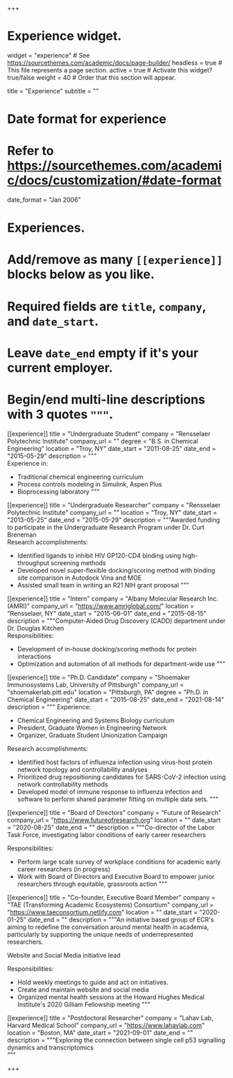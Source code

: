 +++
# Experience widget.
widget = "experience"  # See https://sourcethemes.com/academic/docs/page-builder/
headless = true  # This file represents a page section.
active = true  # Activate this widget? true/false
weight = 40  # Order that this section will appear.

title = "Experience"
subtitle = ""


# Date format for experience
#   Refer to https://sourcethemes.com/academic/docs/customization/#date-format
date_format = "Jan 2006"

# Experiences.
#   Add/remove as many `[[experience]]` blocks below as you like.
#   Required fields are `title`, `company`, and `date_start`.
#   Leave `date_end` empty if it's your current employer.
#   Begin/end multi-line descriptions with 3 quotes `"""`.
[[experience]]
  title = "Undergraduate Student"
  company = "Rensselaer Polytechnic Institute"
  company_url = ""
  degree = "B.S. in Chemical Engineering" 
  location = "Troy, NY"
  date_start = "2011-08-25"
  date_end = "2015-05-29"
  description = """  
  Experience in:
  
  * Traditional chemical engineering curriculum
  * Process controls modeling in Simulink, Aspen Plus
  * Bioprocessing laboratory
  """

[[experience]]
  title = "Undergraduate Researcher"
  company = "Rensselaer Polytechnic Institute"
  company_url = ""
  location = "Troy, NY"
  date_start = "2013-05-25"
  date_end = "2015-05-29"
  description = """Awarded funding to participate in the Undergraduate Research Program under Dr. Curt Breneman  
  Research accomplishments:
  
  * Identified ligands to inhibit HIV GP120-CD4 binding using high-throughput screening methods
  * Developed novel super-flexible docking/scoring method with binding site comparison in Autodock Vina and MOE
  * Assisted small team in writing an R21 NIH grant proposal
  """

[[experience]]
  title = "Intern"
  company = "Albany Molecular Research Inc. (AMRI)"
  company_url = "https://www.amriglobal.com/"
  location = "Rensselaer, NY"
  date_start = "2015-06-01"
  date_end = "2015-08-15"
  description = """Computer-Aided Drug Discovery (CADD) department under Dr. Douglas Kitchen  
  Responsibilities:
  
  * Development of in-house docking/scoring methods for protein interactions 
  * Optimization and automation of all methods for department-wide use
  """

[[experience]]
  title = "Ph.D. Candidate"
  company = "Shoemaker Immunosystems Lab, University of Pittsburgh"
  company_url = "shoemakerlab.pitt.edu"
  location = "Pittsburgh, PA"
  degree = "Ph.D. in Chemical Engineering"
  date_start = "2015-08-25"
  date_end = "2021-08-14"
  description = """
  Experience:

  * Chemical Engineering and Systems Biology curriculum
  * President, Graduate Women in Engineering Network
  * Organizer, Graduate Student Unionization Campaign 

  Research accomplishments:

  * Identified host factors of influenza infection using virus-host protein network topology and controllability analyses
  * Prioritized drug repositioning candidates for SARS-CoV-2 infection using network controllability methods
  * Developed model of immune response to influenza infection and software to perform shared parameter fitting on multiple data sets.
  """

[[experience]]
  title = "Board of Directors"
  company = "Future of Research"
  company_url = "https://www.futureofresearch.org"
  location = ""
  date_start = "2020-08-25"
  date_end = ""
  description = """Co-director of the Labor Task Force, investigating labor conditions of early career researchers
 
  Responsibilities:

  * Perform large scale survey of workplace conditions for academic early career researchers (in progress)
  * Work with Board of Directors and Executive Board to empower junior researchers through equitable, grassroots action
  """

[[experience]]
  title = "Co-founder,  Executive Board Member"
  company = "TAE (Transforming Academic Ecosystems) Consortium"
  company_url = "https://www.taeconsortium.netlify.com"
  location = ""
  date_start = "2020-01-25"
  date_end = ""
  description = """An initiative based group of ECR's aiming to redefine the conversation around mental health in academia, particularly by supporting the unique needs of underrepresented researchers.
  
  Website and Social Media initiative lead

  Responsibilities:

  * Hold weekly meetings to guide and act on initiatives. 
  * Create and maintain website and social media
  * Organized mental health sessions at the Howard Hughes Medical Institute's 2020 Gilliam Fellowship meeting
  """

[[experience]]
  title = "Postdoctoral Researcher"
  company = "Lahav Lab, Harvard Medical School"
  company_url = "https://www.lahavlab.com"
  location = "Boston, MA"
  date_start = "2021-09-01"
  date_end = ""
  description = """Exploring the connection between single cell p53 signalling dynamics and transcriptomics  
  """


+++
